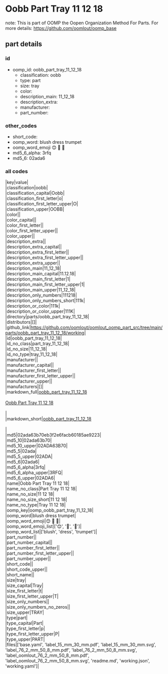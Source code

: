 # Oobb Part Tray 11 12 18  

note: This is part of OOMP the Oopen Organization Method For Parts. For more details: https://github.com/oomlout/oomp_base

##  part details





### id
* oomp_id: oobb_part_tray_11_12_18
  * classification: oobb
  * type: part
  * size: tray
  * color: 
  * description_main: 11_12_18
  * description_extra: 
  * manufacturer: 
  * part_number: 

### other_codes
* short_code: 
* oomp_word: blush dress trumpet
* oomp_word_emoji :blush: :dress: :trumpet:
* md5_6_alpha: 3rfq
* md5_6: 02ada6

### all codes 
|key|value|  
|classification|oobb|  
|classification_capital|Oobb|  
|classification_first_letter|o|  
|classification_first_letter_upper|O|  
|classification_upper|OOBB|  
|color||  
|color_capital||  
|color_first_letter||  
|color_first_letter_upper||  
|color_upper||  
|description_extra||  
|description_extra_capital||  
|description_extra_first_letter||  
|description_extra_first_letter_upper||  
|description_extra_upper||  
|description_main|11_12_18|  
|description_main_capital|11.12.18|  
|description_main_first_letter|1|  
|description_main_first_letter_upper|1|  
|description_main_upper|11_12_18|  
|description_only_numbers|111218|  
|description_only_numbers_short|111k|  
|description_or_color|111k|  
|description_or_color_upper|111K|  
|directory|parts/oobb_part_tray_11_12_18|  
|distributors|[]|  
|github_link|https://github.com/oomlout/oomlout_oomp_part_src/tree/main/parts/oobb_part_tray_11_12_18/working|  
|id|oobb_part_tray_11_12_18|  
|id_no_class|part_tray_11_12_18|  
|id_no_size|11_12_18|  
|id_no_type|tray_11_12_18|  
|manufacturer||  
|manufacturer_capital||  
|manufacturer_first_letter||  
|manufacturer_first_letter_upper||  
|manufacturer_upper||  
|manufacturers|[]|  
|markdown_full|[oobb_part_tray_11_12_18](https://github.com/oomlout/oomlout_oomp_part_src/tree/main/parts/oobb_part_tray_11_12_18/working)<br>[](https://github.com/oomlout/oomlout_oomp_part_src/tree/main/parts/oobb_part_tray_11_12_18/working)<br>[Oobb Part Tray 11 12 18](https://github.com/oomlout/oomlout_oomp_part_src/tree/main/parts/oobb_part_tray_11_12_18/working)<br><br>|  
|markdown_short|[oobb_part_tray_11_12_18](https://github.com/oomlout/oomlout_oomp_part_src/tree/main/parts/oobb_part_tray_11_12_18/working)<br><br>|  
|md5|02ada63b70eb3f2e6facb60185ae9223|  
|md5_10|02ada63b70|  
|md5_10_upper|02ADA63B70|  
|md5_5|02ada|  
|md5_5_upper|02ADA|  
|md5_6|02ada6|  
|md5_6_alpha|3rfq|  
|md5_6_alpha_upper|3RFQ|  
|md5_6_upper|02ADA6|  
|name|Oobb Part Tray 11 12 18|  
|name_no_class|Part Tray 11 12 18|  
|name_no_size|11 12 18|  
|name_no_size_short|11 12 18|  
|name_no_type|Tray 11 12 18|  
|oomp_key|oomp_oobb_part_tray_11_12_18|  
|oomp_word|blush dress trumpet|  
|oomp_word_emoji|:blush: :dress: :trumpet:|  
|oomp_word_emoji_list|[':blush:', ':dress:', ':trumpet:']|  
|oomp_word_list|['blush', 'dress', 'trumpet']|  
|part_number||  
|part_number_capital||  
|part_number_first_letter||  
|part_number_first_letter_upper||  
|part_number_upper||  
|short_code||  
|short_code_upper||  
|short_name||  
|size|tray|  
|size_capital|Tray|  
|size_first_letter|t|  
|size_first_letter_upper|T|  
|size_only_numbers||  
|size_only_numbers_no_zeros||  
|size_upper|TRAY|  
|type|part|  
|type_capital|Part|  
|type_first_letter|p|  
|type_first_letter_upper|P|  
|type_upper|PART|  
|files|['base.yaml', 'label_15_mm_30_mm.pdf', 'label_15_mm_30_mm.svg', 'label_76_2_mm_50_8_mm.pdf', 'label_76_2_mm_50_8_mm.svg', 'label_oomlout_76_2_mm_50_8_mm.pdf', 'label_oomlout_76_2_mm_50_8_mm.svg', 'readme.md', 'working.json', 'working.yaml']|  
